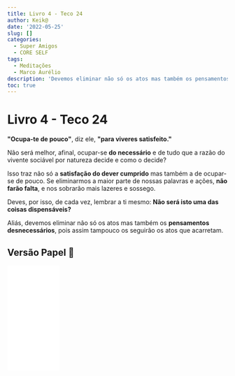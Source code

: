 ```yaml
---
title: Livro 4 - Teco 24
author: Keik@
date: '2022-05-25'
slug: []
categories:
  - Super Amigos
  - CORE SELF
tags:
  - Meditações
  - Marco Aurélio
description: 'Devemos eliminar não só os atos mas também os pensamentos desnecessários'
toc: true
---
```


# Livro 4 - Teco 24

**"Ocupa-te de pouco"**, diz ele, **"para viveres satisfeito."** 

Não será melhor, afinal, ocupar-se **do necessário** e de tudo que a razão do vivente sociável por natureza decide e como o decide? 

Isso traz não só a **satisfação do dever cumprido** mas também a de ocupar-se de pouco. Se eliminarmos a maior parte de nossas palavras e ações, **não farão falta**, e nos sobrarão mais lazeres e sossego. 

Deves, por isso, de cada vez, lembrar a ti mesmo: **Não será isto uma das coisas dispensáveis?**

Aliás, devemos eliminar não só os atos mas também os **pensamentos desnecessários**, pois assim tampouco os seguirão os atos que acarretam.


## Versão Papel :book:
<iframe style="width:120px;height:240px;" marginwidth="0" marginheight="0" scrolling="no" frameborder="0" src="//ws-na.amazon-adsystem.com/widgets/q?ServiceVersion=20070822&OneJS=1&Operation=GetAdHtml&MarketPlace=BR&source=ss&ref=as_ss_li_til&ad_type=product_link&tracking_id=mundodekeika-20&language=pt_BR&marketplace=amazon&region=BR&placement=B092FVY4BB&asins=B092FVY4BB&linkId=37c5ec14221f61f811029aa88b520891&show_border=true&link_opens_in_new_window=true"></iframe>